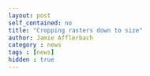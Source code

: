```yaml
---
layout: post
self_contained: no
title: "Cropping rasters down to size"
author: Jamie Afflerbach
category : news 
tags : [news]
hidden : true
---
```

